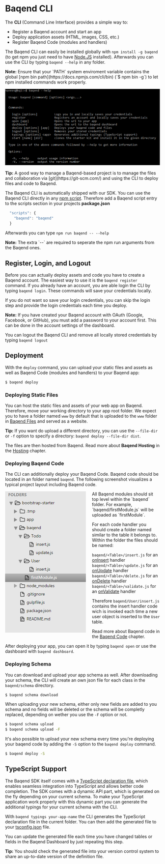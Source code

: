 # Baqend CLI

The **CLI** (Command Line Interface) provides a simple way to:

 - Register a Baqend account and start an app
 - Deploy application assets (HTML, images, CSS, etc.)
 - Register Baqend Code (modules and handlers)

The Baqend CLI can easily be installed globally with `npm install -g baqend` (to get npm you just need to have [Node.JS](https://nodejs.org/en/download/) installed). Afterwards you can use the CLI
by typing `baqend --help` in any folder.

 <div class="note"><strong>Note:</strong> Ensure that your `PATH` system enviroment variable contains the global
 [npm bin path](https://docs.npmjs.com/cli/bin) (`$ npm bin -g`) to let npm installed commands work properly.</div>

![Baqend CLI](cli.png)

 <div class="tip"><strong>Tip:</strong> A good way to manage a Baqend-based project is to manage the files and collaboration via [git](https://git-scm.com/) and using the CLI to deploy files and code to Baqend.</div>

The Baqend CLI is automatically shipped with our SDK. You can use the Baqend CLI directly in any [npm script](https://docs.npmjs.com/misc/scripts).
Therefore add a Baqend script entry to the scripts section in your projects **package.json**

```js
  "scripts": {
    "baqend": "baqend"
  }
```

Afterwards you can type `npm run baqend -- --help`
<div class="note"><strong>Note:</strong> The extra `--` are required to seperate the npm run arguments from the Baqend ones.</div>


## Register, Login, and Logout

Before you can actually deploy assets and code you have to create a Baqend account.
The easiest way to use it is the `baqend register` command.
If you already have an account, you are able login the CLI by typing
`baqend login`.
These commands will save your credentials locally.

If you do not want so save your login credentials, you can skip the login step and provide the login
credentials each time you deploy.

<div class="note">
  <strong>Note:</strong>
  If you have created your Baqend account with OAuth (Google, Facebook, or GitHub), you must add a password to your account first.
  This can be done in the account settings of the dashboard.
</div>

You can logout the Baqend CLI and remove all locally stored credentials by typing `baqend logout`


## Deployment

With the `deploy` command, you can upload your static files and assets as well as Baqend Code (modules and handlers) to your Baqend app:

```bash
$ baqend deploy
```

### Deploying Static Files
You can host the static files and assets of your web app on Baqend.
Therefore, move your working directory to your app root folder.
We expect you to have a folder named `www` by default that is uploaded to the `www` folder in [Baqend Files](../files) and served as a website.

<div class="tip">
  <strong>Tip:</strong>
  If you want do upload a different directory, you can use the <code>--file-dir</code> or <code>-f</code> option to specify a directory:
  <code>baqend deploy --file-dir dist</code>.
</div>

The files are then hosted from Baqend.
Read more about **Baqend Hosting** in the [Hosting](../hosting) chapter.

### Deploying Baqend Code
The CLI can additionally deploy your Baqend Code. Baqend code should be located in an folder named `baqend`.
The following screenshot visualizes a typical project layout including Baqend code.

 <div class="clearfix">
    <img src="cli-project.png" alt="CLI Project Layout" style="float: left; margin: 0 20px 20px 0">
All Baqend modules should sit top level within the `baqend` folder.
For example, `baqend/firstModule.js` will be uploaded as `firstModule`.

For each code handler you should create a folder named similar to the table
it belongs to. Within the folder the files should be named:

`baqend/<Table>/insert.js` for an [onInsert](../baqend-code#oninsert-and-onupdate) handler <br>
`baqend/<Table>/update.js` for an [onUpdate](../baqend-code#oninsert-and-onupdate) handler <br>
`baqend/<Table>/delete.js` for an [onDelete](../baqend-code#ondelete) handler <br>
`baqend/<Table>/validate.js` for an [onValidate](../baqend-code#onvalidate) handler

Therefore `baqend/User/insert.js` contains the insert handler code wich is invoked each time a new user object is inserted
to the `User` table.

Read more about Baqend code in the [Baqend Code](../baqend-code) chapter.

</div>

After deploying your app, you can open it by typing `baqend open` or use the dashboard with `baqend dashboard`.

### Deploying Schema
You can download and upload your app schema as well. After downloading your schema, the CLI will create an own json file for each class in the `baqend/schema` directory.
```bash
$ baqend schema download
```

When uploading your new schema, either only new fields are added to you schema and no fields will be deleted or the schema will be completly replaced, depending on wether you use the `-F` option or not.
```bash
$ baqend schema upload
$ baqend schema upload -F
```

It's also possible to upload your new schema every time you're deploying your baqend code by adding the `-S` option to the `baqend deploy` command.
```bash
$ baqend deploy -S
```

## TypeScript Support

The Baqend SDK itself comes with a [TypeScript declaration file](https://www.typescriptlang.org/docs/handbook/declaration-files/introduction.html),
which enables seamless integration into TypeScript and allows better code completion.
The SDK comes with a dynamic API part, which is generated on the fly depending on your current schema.
To make your TypeScript application work properly with this dynamic part you can generate the additional typings for your
current schema with the CLI.

With `baqend typings your-app-name` the CLI generates the TypeScript declaration file in the current folder.
You can then add the generated file to your [tsconfig.json](https://www.typescriptlang.org/docs/handbook/tsconfig-json.html) file.

You can update the generated file each time you have changed tables or fields in the Baqend Dashboard by just repeating this step.

 <div class="tip"><strong>Tip:</strong> You should check the generated file into your version control system to
 share an up-to-date version of the definition file.</div>

